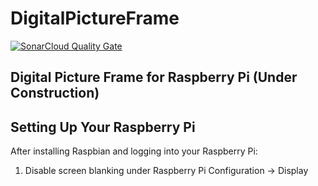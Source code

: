 # DigitalPictureFrame

[![SonarCloud Quality Gate](https://sonarcloud.io/api/project_badges/measure?project=rdrenner_DigitalPictureFrame&metric=alert_status)](https://sonarcloud.io/dashboard?id=rdrenner_DigitalPictureFrame)

## Digital Picture Frame for Raspberry Pi (Under Construction)

## Setting Up Your Raspberry Pi

After installing Raspbian and logging into your Raspberry Pi:

1. Disable screen blanking under Raspberry Pi Configuration -> Display

